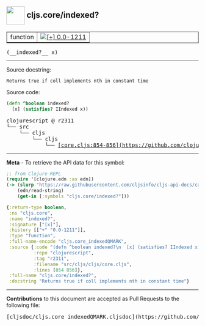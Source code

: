 ## <img width="48px" valign="middle" src="http://i.imgur.com/Hi20huC.png"> cljs.core/indexed?

 <table border="1">
<tr>

<td>function</td>
<td><a href="https://github.com/cljsinfo/cljs-api-docs/tree/0.0-1211"><img valign="middle" alt="[+] 0.0-1211" src="https://img.shields.io/badge/+-0.0--1211-lightgrey.svg"></a> </td>
</tr>
</table>

 <samp>
(__indexed?__ x)<br>
</samp>

---




Source docstring:

```
Returns true if coll implements nth in constant time
```

Source code:

```clj
(defn ^boolean indexed?
  [x] (satisfies? IIndexed x))
```

 <pre>
clojurescript @ r2311
└── src
    └── cljs
        └── cljs
            └── <ins>[core.cljs:854-856](https://github.com/clojure/clojurescript/blob/r2311/src/cljs/cljs/core.cljs#L854-L856)</ins>
</pre>


---

__Meta__ - To retrieve the API data for this symbol:

```clj
;; from Clojure REPL
(require '[clojure.edn :as edn])
(-> (slurp "https://raw.githubusercontent.com/cljsinfo/cljs-api-docs/catalog/cljs-api.edn")
    (edn/read-string)
    (get-in [:symbols "cljs.core/indexed?"]))
```

```clj
{:return-type boolean,
 :ns "cljs.core",
 :name "indexed?",
 :signature ["[x]"],
 :history [["+" "0.0-1211"]],
 :type "function",
 :full-name-encode "cljs.core_indexedQMARK",
 :source {:code "(defn ^boolean indexed?\n  [x] (satisfies? IIndexed x))",
          :repo "clojurescript",
          :tag "r2311",
          :filename "src/cljs/cljs/core.cljs",
          :lines [854 856]},
 :full-name "cljs.core/indexed?",
 :docstring "Returns true if coll implements nth in constant time"}

```

---

__Contributions__ to this document are accepted as Pull Requests to the following file:

 <pre>
[cljsdoc/cljs.core_indexedQMARK.cljsdoc](https://github.com/cljsinfo/cljs-api-docs/blob/master/cljsdoc/cljs.core_indexedQMARK.cljsdoc)
</pre>

